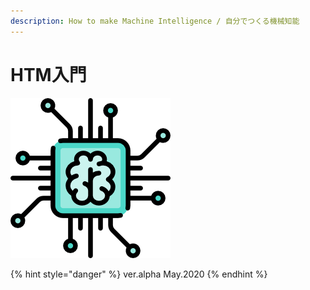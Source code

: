 ```yaml
---
description: How to make Machine Intelligence / 自分でつくる機械知能
---
```


# HTM入門

![Title](.gitbook/assets/color.png)

{% hint style="danger" %}
ver.alpha May.2020
{% endhint %}


